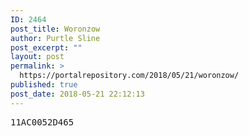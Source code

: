 ```yaml
---
ID: 2464
post_title: Woronzow
author: Purtle Sline
post_excerpt: ""
layout: post
permalink: >
  https://portalrepository.com/2018/05/21/woronzow/
published: true
post_date: 2018-05-21 22:12:13
---
```

<pre>11AC0052D465</pre>